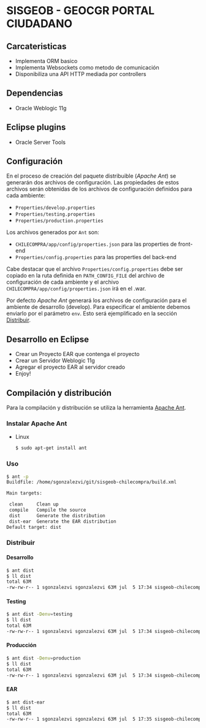 # SISGEOB - GEOCGR PORTAL CIUDADANO

## Carcateristicas

- Implementa ORM basico
- Implementa Websockets como metodo de comunicación
- Disponibiliza una API HTTP mediada por controllers

## Dependencias

- Oracle Weblogic 11g

## Eclipse plugins

- Oracle Server Tools

## Configuración

En el proceso de creación del paquete distribuible (*Apache Ant*) se generarán dos archivos de configuración. Las propiedades de estos archivos serán obtenidas de los archivos de configuración definidos para cada ambiente:
  - `Properties/develop.properties`
  - `Properties/testing.properties`
  - `Properties/production.properties`

Los archivos generados por `Ant` son:
  - `CHILECOMPRA/app/config/properties.json` para las properties de front-end
  - `Properties/config.properties` para las properties del back-end

Cabe destacar que el archivo `Properties/config.properties` debe ser copiado en la ruta definida en `PATH_CONFIG_FILE` del archivo de configuración de cada ambiente y el archivo `CHILECOMPRA/app/config/properties.json` irá en el .war.

Por defecto *Apache Ant* generará los archivos de configuración para el ambiente de desarrollo (develop). Para especificar el ambiente debemos enviarlo por el parámetro `env`. Esto será ejemplificado en la sección [Distribuir](#Distribuir).

## Desarrollo en Eclipse

- Crear un Proyecto EAR que contenga el proyecto
- Crear un Servidor Weblogic 11g
- Agregar el proyecto EAR al servidor creado
- Enjoy!

## Compilación y distribución

Para la compilación y distribución se utiliza la herramienta [Apache Ant](http://ant.apache.org/).

### Instalar Apache Ant

- Linux
   
   ```bash
   $ sudo apt-get install ant
   ```

### Uso

```bash
$ ant -p
Buildfile: /home/sgonzalezvi/git/sisgeob-chilecompra/build.xml

Main targets:

 clean     Clean up
 compile   Compile the source
 dist      Generate the distribution
 dist-ear  Generate the EAR distribution
Default target: dist

```

### Distribuir

#### Desarrollo

```bash
$ ant dist
$ ll dist 
total 63M
-rw-rw-r-- 1 sgonzalezvi sgonzalezvi 63M jul  5 17:34 sisgeob-chilecompra.war
```

#### Testing

```bash
$ ant dist -Denv=testing
$ ll dist 
total 63M
-rw-rw-r-- 1 sgonzalezvi sgonzalezvi 63M jul  5 17:34 sisgeob-chilecompra.war
```

#### Producción

```bash
$ ant dist -Denv=production
$ ll dist 
total 63M
-rw-rw-r-- 1 sgonzalezvi sgonzalezvi 63M jul  5 17:34 sisgeob-chilecompra.war
```

#### EAR

```bash
$ ant dist-ear
$ ll dist 
total 63M
-rw-rw-r-- 1 sgonzalezvi sgonzalezvi 63M jul  5 17:35 sisgeob-chilecompra.ear
```

